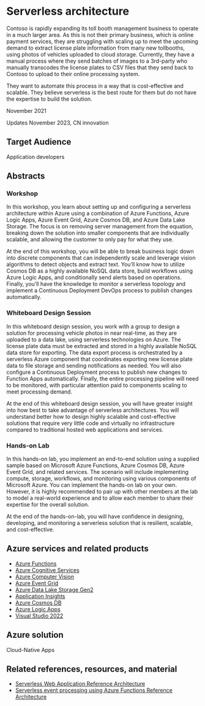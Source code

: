 # Serverless architecture

Contoso is rapidly expanding its toll booth management business to operate in a much larger area. As this is not their primary business, which is online payment services, they are struggling with scaling up to meet the upcoming demand to extract license plate information from many new tollbooths, using photos of vehicles uploaded to cloud storage. Currently, they have a manual process where they send batches of images to a 3rd-party who manually transcodes the license plates to CSV files that they send back to Contoso to upload to their online processing system.

They want to automate this process in a way that is cost-effective and scalable. They believe serverless is the best route for them but do not have the expertise to build the solution.

November 2021

Updates November 2023, CN innovation

## Target Audience

Application developers

## Abstracts

### Workshop

In this workshop, you learn about setting up and configuring a serverless architecture within Azure using a combination of Azure Functions, Azure Logic Apps, Azure Event Grid, Azure Cosmos DB, and Azure Data Lake Storage. The focus is on removing server management from the equation, breaking down the solution into smaller components that are individually scalable, and allowing the customer to only pay for what they use.

At the end of this workshop, you will be able to break business logic down into discrete components that can independently scale and leverage vision algorithms to detect objects and extract text.  You’ll know how to utilize Cosmos DB as a highly available NoSQL data store, build workflows using Azure Logic Apps, and conditionally send alerts based on operations.  Finally, you’ll have the knowledge to monitor a serverless topology and implement a Continuous Deployment DevOps process to publish changes automatically.

### Whiteboard Design Session

In this whiteboard design session, you work with a group to design a solution for processing vehicle photos in near real-time, as they are uploaded to a data lake, using serverless technologies on Azure. The license plate data must be extracted and stored in a highly available NoSQL data store for exporting. The data export process is orchestrated by a serverless Azure component that coordinates exporting new license plate data to file storage and sending notifications as needed. You will also configure a Continuous Deployment process to publish new changes to Function Apps automatically. Finally, the entire processing pipeline will need to be monitored, with particular attention paid to components scaling to meet processing demand.

At the end of this whiteboard design session, you will have greater insight into how best to take advantage of serverless architectures. You will understand better how to design highly scalable and cost-effective solutions that require very little code and virtually no infrastructure compared to traditional hosted web applications and services.

### Hands-on Lab

In this hands-on lab, you implement an end-to-end solution using a supplied sample based on Microsoft Azure Functions, Azure Cosmos DB, Azure Event Grid, and related services. The scenario will include implementing compute, storage, workflows, and monitoring using various components of Microsoft Azure. You can implement the hands-on lab on your own. However, it is highly recommended to pair up with other members at the lab to model a real-world experience and to allow each member to share their expertise for the overall solution.

At the end of the hands-on-lab, you will have confidence in designing, developing, and monitoring a serverless solution that is resilient, scalable, and cost-effective.

## Azure services and related products

- [Azure Functions](https://learn.microsoft.com/azure/azure-functions/functions-overview)
- [Azure Cognitive Services](https://learn.microsoft.com/azure/cognitive-services/what-are-cognitive-services)
- [Azure Computer Vision](https://learn.microsoft.com/en-us/azure/cognitive-services/computer-vision/overview)
- [Azure Event Grid](https://learn.microsoft.com/azure/event-grid/overview)
- [Azure Data Lake Storage Gen2](https://learn.microsoft.com/azure/storage/blobs/data-lake-storage-introduction)
- [Application Insights](https://learn.microsoft.com/azure/azure-monitor/app/app-insights-overview)
- [Azure Cosmos DB](https://learn.microsoft.com/azure/cosmos-db/introduction)
- [Azure Logic Apps](https://learn.microsoft.com/azure/logic-apps/logic-apps-overview)
- [Visual Studio 2022](https://visualstudio.microsoft.com/vs/)

## Azure solution

Cloud-Native Apps

## Related references, resources, and material

- [Serverless Web Application Reference Architecture](https://learn.microsoft.com/en-us/azure/architecture/web-apps/serverless/architectures/web-app)
- [Serverless event processing using Azure Functions Reference Architecture](https://learn.microsoft.com/en-us/azure/architecture/reference-architectures/serverless/event-processing)
